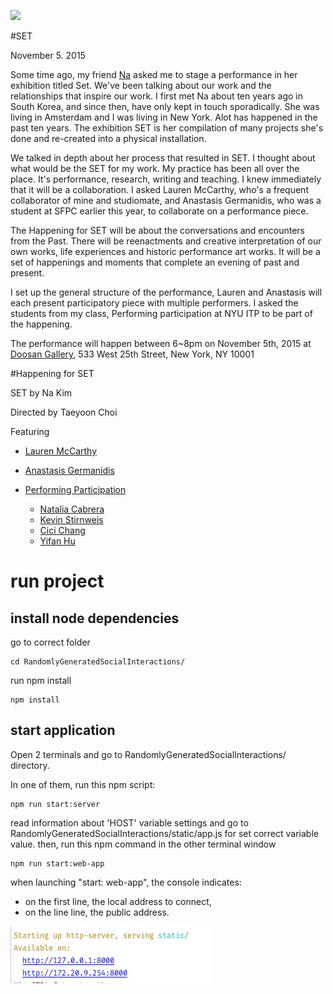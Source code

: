  
![](https://github.com/tchoi8/set/blob/master/NaKim-3455.jpg?raw=true)

#SET 

November 5. 2015 

Some time ago, my friend [Na](http://www.ynkim.com/) asked me to stage a performance in her exhibition titled Set. We've been talking about our work and the relationships that inspire our work. I first met Na about ten years ago in South Korea, and since then, have only kept in touch sporadically. She was living in Amsterdam and I was living in New York. Alot has happened in the past ten years. The exhibition SET is her compilation of many projects she's done and re-created into a physical installation.

We talked in depth about her process that resulted in SET. I thought about what would be the SET for my work. My practice has been all over the place. It's performance, research, writing and teaching. I knew immediately that it will be a collaboration. I asked Lauren McCarthy, who's a frequent collaborator of mine and studiomate, and Anastasis Germanidis, who was a student at SFPC earlier this year, to collaborate on a performance piece. 

The Happening for SET will be about the conversations and encounters from the Past. There will be reenactments and creative interpretation of our own works, life experiences and historic performance art works. It will be a set of happenings and moments that complete an evening of past and present. 

I set up the general structure of the performance, Lauren and Anastasis will each present participatory piece with multiple performers. I asked the students from my class, Performing participation at NYU ITP to be part of the happening.  

The performance will happen between 6~8pm on November 5th, 2015 at [Doosan Gallery](http://doosangallery.com/newyork/introduction_eng.asp), 533 West 25th Street, New York, NY 10001 


#Happening for SET 

SET by Na Kim

Directed by Taeyoon Choi

Featuring 

- [Lauren McCarthy](http://lauren-mccarthy.com/)

- [Anastasis Germanidis](https://github.com/agermanidis) 

- [Performing Participation](https://github.com/tchoi8/PerformingParticipation)
	- [Natalia Cabrera](http://www.nataliacabrera.com/itp/category/performing-participation//) 
	- [Kevin Stirnweis](http://www.itp.kevings.com/category/performing-participation/) 
	- [Cici Chang](http://blog.liuchangitp.com/category/participatingperformance/)
	- [Yifan Hu](http://yifantasy.com/?cat=25)  

# run project

## install node dependencies

go to correct folder

    cd RandomlyGeneratedSocialInteractions/

run npm install

    npm install
    
## start application

Open 2 terminals and go to RandomlyGeneratedSocialInteractions/ directory.

In one of them, run this npm script:

    npm run start:server
    
read information about 'HOST' variable settings and go to RandomlyGeneratedSocialInteractions/static/app.js for set correct variable value. 
then, run this npm command in the other terminal window
    
    npm run start:web-app
    
when launching "start: web-app", the console indicates:
- on the first line, the local address to connect,
- on the line line, the public address.

![](https://github.com/tchoi8/set/blob/master/client-server-screen.png?raw=false)
